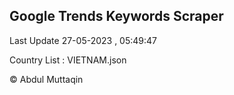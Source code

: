

## Google Trends Keywords Scraper 
 
Last Update 27-05-2023 , 05:49:47

Country List :
VIETNAM.json



© Abdul Muttaqin 
